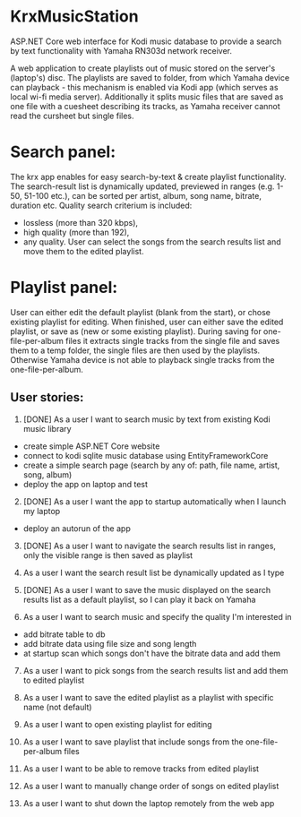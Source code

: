 # KrxMusicStation
ASP.NET Core web interface for Kodi music database to provide a search by text functionality with Yamaha RN303d network receiver.

A web application to create playlists out of music stored on the server's (laptop's) disc.
The playlists are saved to folder, from which Yamaha device can playback - this mechanism is enabled via Kodi app
(which serves as local wi-fi media server).
Additionally it splits music files that are saved as one file with a cuesheet describing its tracks,
as Yamaha receiver cannot read the cursheet but single files.

# Search panel:
The krx app enables for easy search-by-text & create playlist functionality.
The search-result list is dynamically updated, previewed in ranges (e.g. 1-50, 51-100 etc.),
can be sorted per artist, album, song name, bitrate, duration etc.
Quality search criterium is included:
- lossless (more than 320 kbps),
- high quality (more than 192),
- any quality.
User can select the songs from the search results list and move them to the edited playlist.

# Playlist panel:
User can either edit the default playlist (blank from the start), or chose existing playlist for editing.
When finished, user can either save the edited playlist, or save as (new or some existing playlist).
During saving for one-file-per-album files it extracts single tracks from the single file and saves them to a temp folder,
the single files are then used by the playlists.
Otherwise Yamaha device is not able to playback single tracks from the one-file-per-album.

## User stories:

1. [DONE] As a user I want to search music by text from existing Kodi music library
- create simple ASP.NET Core website
- connect to kodi sqlite music database using EntityFrameworkCore
- create a simple search page (search by any of: path, file name, artist, song, album)
- deploy the app on laptop and test

2. [DONE] As a user I want the app to startup automatically when I launch my laptop
- deploy an autorun of the app

3. [DONE] As a user I want to navigate the search results list in ranges, only the visible range is then saved as playlist

4. As a user I want the search result list be dynamically updated as I type

5. [DONE] As a user I want to save the music displayed on the search results list as a default playlist, so I can play it back on Yamaha

6. As a user I want to search music and specify the quality I'm interested in
- add bitrate table to db
- add bitrate data using file size and song length
- at startup scan which songs don't have the bitrate data and add them

7. As a user I want to pick songs from the search results list and add them to edited playlist

8. As a user I want to save the edited playlist as a playlist with specific name (not default)

9. As a user I want to open existing playlist for editing

10. As a user I want to save playlist that include songs from the one-file-per-album files

11. As a user I want to be able to remove tracks from edited playlist

12. As a user I want to manually change order of songs on edited playlist

13. As a user I want to shut down the laptop remotely from the web app
